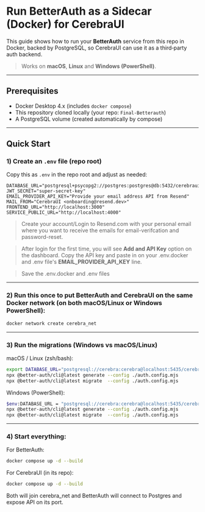 # Run BetterAuth as a Sidecar (Docker) for CerebraUI

This guide shows how to run your **BetterAuth** service from this repo in Docker, backed by PostgreSQL, so CerebraUI can use it as a third‑party auth backend.

> Works on **macOS**, **Linux** and **Windows (PowerShell)**.

---

## Prerequisites

- Docker Desktop 4.x (includes `docker compose`)
- This repository cloned locally (your repo: `Final-Betterauth`)
- A PostgreSQL volume (created automatically by compose)

---

## Quick Start

### 1) Create an `.env` file (repo root)

Copy this as `.env` in the repo root and adjust as needed:

```
DATABASE_URL="postgresql+psycopg2://postgres:postgres@db:5432/cerebraui"
JWT_SECRET="super-secret-key"
EMAIL_PROVIDER_API_KEY="Provide your email address API from Resend"
MAIL_FROM="CerebraUI <onboarding@resend.dev>"
FRONTEND_URL="http://localhost:3000"
SERVICE_PUBLIC_URL="http://localhost:4000"
```

> Create your account/Login to Resend.com with your personal email where you want to receive the emails for email-verifcation and password-reset.

> After login for the first time, you will see **Add and API Key** option on the dashboard. Copy the API key and paste in on your .env.docker and .env file's **EMAIL_PROVIDER_API_KEY** line.

> Save the .env.docker and .env files

---

### 2) Run this once to put BetterAuth and CerebraUI on the same Docker network (on both macOS/Linux or Windows PowerShell):

```bash
docker network create cerebra_net
```

---

### 3) Run the migrations (Windows vs macOS/Linux)

macOS / Linux (zsh/bash):

```bash
export DATABASE_URL="postgresql://cerebra:cerebra@localhost:5435/cerebra_auth"
npx @better-auth/cli@latest generate --config ./auth.config.mjs
npx @better-auth/cli@latest migrate  --config ./auth.config.mjs
```

Windows (PowerShell):

```bash
$env:DATABASE_URL = "postgresql://cerebra:cerebra@localhost:5435/cerebra_auth"
npx @better-auth/cli@latest generate --config ./auth.config.mjs
npx @better-auth/cli@latest migrate  --config ./auth.config.mjs
```

---

### 4) Start everything:

For BetterAuth:

```bash
docker compose up -d --build
```

For CerebraUI (in its repo):

```bash
docker compose up -d --build
```

Both will join cerebra_net and BetterAuth will connect to Postgres and expose API on its port.